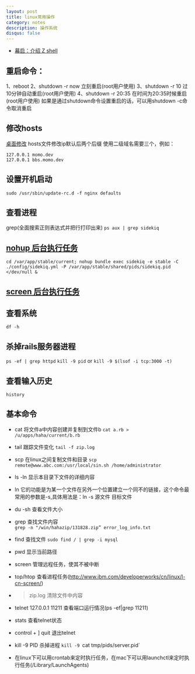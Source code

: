 ```yaml
---
layout: post
title: linux常用操作
category: notes
description: 操作系统
disqus: false
---
```


* [幕启：介绍 Z shell](http://www.ibm.com/developerworks/cn/linux/shell/z/index.html)

## 重启命令：
1、reboot
2、shutdown -r now 立刻重启(root用户使用)
3、shutdown -r 10 过10分钟自动重启(root用户使用) 
4、shutdown -r 20:35 在时间为20:35时候重启(root用户使用)
如果是通过shutdown命令设置重启的话，可以用shutdown -c命令取消重启


## 修改hosts
[桌面修改](http://www.ouyo.info/show.php?pid=1115)
hosts文件修改ip默认后两个后缀
使用二级域名需要三个，例如：

```
127.0.0.1 momo.dev
127.0.0.1 bbs.momo.dev
```

## 设置开机启动

`sudo /usr/sbin/update-rc.d -f nginx defaults`

## 查看进程

grep(全面搜索正则表达式并把行打印出来)
`ps aux | grep sidekiq`

## [nohup 后台执行任务](https://www.ibm.com/developerworks/cn/linux/l-cn-nohup/)

```
cd /var/app/stable/current; nohup bundle exec sidekiq -e stable -C ./config/sidekiq.yml -P /var/app/stable/shared/pids/sidekiq.pid </dev/null &   
```    

## [screen 后台执行任务]()

## 查看系统

`df -h`

## 杀掉rails服务器进程

`ps -ef | grep httpd`
`kill -9 pid`
or
`kill -9 $(lsof -i tcp:3000 -t)`

## 查看输入历史

`history`

## 基本命令

* cat 将文件a中内容创建并复制到文件b
`cat a.rb > /u/apps/haha/current/b.rb`

* tail 跟踪文件变化
`tail -f zip.log`

* scp 在linux之间复制文件和目录
`scp remote@www.abc.com:/usr/local/sin.sh /home/administrator`

* ls -ln 显示本目录下文件的详细内容

* ln 它的功能是为某一个文件在另外一个位置建立一个同不的链接，这个命令最常用的参数是-s,具体用法是：ln -s 源文件 目标文件

* du -sh 查看文件大小

* grep 查找文件内容  
`grep -n "/win/hahazip/131828.zip” error_log_info.txt`

* find 查找文件
`sudo find / | grep -i mysql`

* pwd 显示当前路径

* screen 管理远程任务，使其不被中断

* top/htop 查看进程任务(http://www.ibm.com/developerworks/cn/linux/l-cn-screen/)

* >zip.log  清除文件中内容

* telnet 127.0.0.1 11211 查看端口运行情况(ps -ef|grep 11211)

* stats 查看telnet状态

* control + ] quit 退出telnet

* kill -9 PID  杀掉进程
`kill -9 `cat tmp/pids/server.pid`


* 在linux下可以用crontab来定时执行任务，在mac下可以用launchctl来定时执行任务(/Library/LaunchAgents) 
